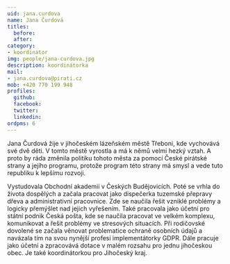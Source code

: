 ```yaml
---
uid: jana.curdova
name: Jana Čurdová
titles:
  before: 
  after:
category:
- koordinator
img: people/jana-curdova.jpg
description: koordinátorka
mail:
- jana.curdova@pirati.cz
mob: +420 770 199 948
profiles:
  github:
  facebook:				
  twitter:
  linkedin:
ordpms: 6 
---
```

Jana Čurdová žije v jihočeském lázeňském městě Třeboni, kde vychovává své dvě děti. V tomto městě vyrostla a má k němů velmi hezký vztah. A proto by ráda změnila politiku tohoto města za pomocí České pirátské strany a jejího programu, protože program této strany má smysl a vede tuto republiku k lepšímu rozvoji.

Vystudovala Obchodní akademii v Českých Budějovicích. Poté se vrhla do života dospělých a začala pracovat jako dispečerka tuzemské přepravy dřeva a administrativní pracovnice. Zde se naučila řešit vzniklé problémy a logicky přemýšlet nad jejich vyřešením. Také pracovala jako účetní pro státní podnik Česká pošta, kde se naučila pracovat ve velkém komplexu, komunikovat a řešit problémy ve stresových situacích. Při rodičovské dovolené se začala věnovat problematice ochraně osobních údajů a navázala tím na svou nynější profesi implementátorky GDPR. Dále pracuje jako účetní a zpracovává dotace v malém rozsahu pro jednu jihočeskou obec. Je také koordinátorkou pro Jihočeský kraj.
